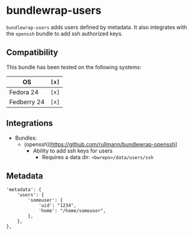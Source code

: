 # bundlewrap-users

`bundlewrap-users` adds users defined by metadata.
It also integrates with the `openssh` bundle to add ssh authorized keys.

## Compatibility

This bundle has been tested on the following systems:

| OS          | `[x]` |
| ----------- | ----- |
| Fedora 24   | `[x]` |
| Fedberry 24 | `[x]` |

## Integrations

* Bundles:
  * (openssh)[https://github.com/rullmann/bundlewrap-openssh]
    * Ability to add ssh keys for users
      * Requires a data dir: `<bwrepo>/data/users/ssh`

## Metadata

    'metadata': {
        'users': {
            'someuser': {
                'uid': "1234",
                'home': "/home/someuser",
            },
        },
    },
